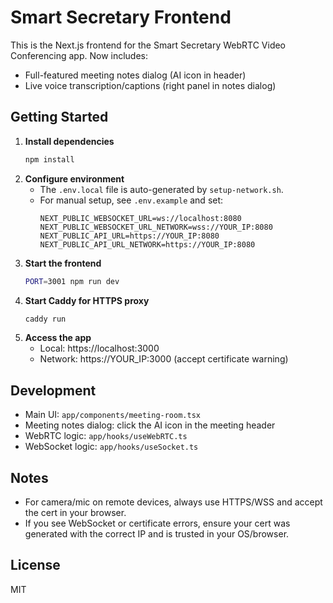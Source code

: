 
# Smart Secretary Frontend

This is the Next.js frontend for the Smart Secretary WebRTC Video Conferencing app.
Now includes:
- Full-featured meeting notes dialog (AI icon in header)
- Live voice transcription/captions (right panel in notes dialog)

## Getting Started

1. **Install dependencies**
   ```bash
   npm install
   ```
2. **Configure environment**
   - The `.env.local` file is auto-generated by `setup-network.sh`.
   - For manual setup, see `.env.example` and set:
     ```env
     NEXT_PUBLIC_WEBSOCKET_URL=ws://localhost:8080
     NEXT_PUBLIC_WEBSOCKET_URL_NETWORK=wss://YOUR_IP:8080
     NEXT_PUBLIC_API_URL=https://YOUR_IP:8080
     NEXT_PUBLIC_API_URL_NETWORK=https://YOUR_IP:8080
     ```
3. **Start the frontend**
   ```bash
   PORT=3001 npm run dev
   ```
4. **Start Caddy for HTTPS proxy**
   ```bash
   caddy run
   ```
5. **Access the app**
   - Local: https://localhost:3000
   - Network: https://YOUR_IP:3000 (accept certificate warning)


## Development
- Main UI: `app/components/meeting-room.tsx`
- Meeting notes dialog: click the AI icon in the meeting header
- WebRTC logic: `app/hooks/useWebRTC.ts`
- WebSocket logic: `app/hooks/useSocket.ts`

## Notes
- For camera/mic on remote devices, always use HTTPS/WSS and accept the cert in your browser.
- If you see WebSocket or certificate errors, ensure your cert was generated with the correct IP and is trusted in your OS/browser.

## License
MIT
